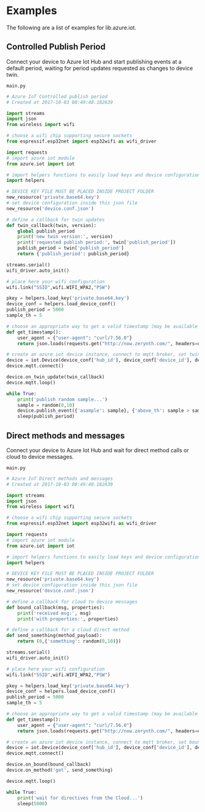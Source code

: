 # Examples

The following are a list of examples for lib.azure.iot.

## Controlled Publish Period


Connect your device to Azure Iot Hub and start publishing events at a default period, waiting for period updates requested as changes to device twin.



```main.py```

```python
# Azure IoT Controlled publish period
# Created at 2017-10-03 08:49:48.182639

import streams
import json
from wireless import wifi

# choose a wifi chip supporting secure sockets
from espressif.esp32net import esp32wifi as wifi_driver

import requests
# import azure iot module
from azure.iot import iot

# import helpers functions to easily load keys and device configuration
import helpers

# DEVICE KEY FILE MUST BE PLACED INSIDE PROJECT FOLDER
new_resource('private.base64.key')
# set device configuration inside this json file
new_resource('device.conf.json')

# define a callback for twin updates
def twin_callback(twin, version):
    global publish_period
    print('new twin version:', version)
    print('requested publish period:', twin['publish_period'])
    publish_period = twin['publish_period']
    return {'publish_period': publish_period}

streams.serial()
wifi_driver.auto_init()

# place here your wifi configuration
wifi.link("SSID",wifi.WIFI_WPA2,"PSW")

pkey = helpers.load_key('private.base64.key')
device_conf = helpers.load_device_conf()
publish_period = 5000
sample_th = 5

# choose an appropriate way to get a valid timestamp (may be available through hardware RTC)
def get_timestamp():
    user_agent = {"user-agent": "curl/7.56.0"}
    return json.loads(requests.get("http://now.zerynth.com/", headers=user_agent).content)['now']['epoch']

# create an azure iot device instance, connect to mqtt broker, set twin callback and start mqtt reception loop
device = iot.Device(device_conf['hub_id'], device_conf['device_id'], device_conf['api_version'], pkey, get_timestamp)
device.mqtt.connect()

device.on_twin_update(twin_callback)
device.mqtt.loop()

while True:
    print('publish random sample...')
    sample = random(0,10)
    device.publish_event({'asample': sample}, {'above_th': sample > sample_th})
    sleep(publish_period)


```
## Direct methods and messages


Connect your device to Azure Iot Hub and wait for direct method calls or cloud to device messages.



```main.py```

```python
# Azure IoT Direct methods and messages
# Created at 2017-10-03 08:49:48.182639

import streams
import json
from wireless import wifi

# choose a wifi chip supporting secure sockets
from espressif.esp32net import esp32wifi as wifi_driver

import requests
# import azure iot module
from azure.iot import iot

# import helpers functions to easily load keys and device configuration
import helpers

# DEVICE KEY FILE MUST BE PLACED INSIDE PROJECT FOLDER
new_resource('private.base64.key')
# set device configuration inside this json file
new_resource('device.conf.json')

# define a callback for cloud to device messages
def bound_callback(msg, properties):
    print('received msg:', msg)
    print('with properties:', properties)

# define a callback for a cloud direct method
def send_something(method_payload):
    return (0,{'something': random(0,10)})

streams.serial()
wifi_driver.auto_init()

# place here your wifi configuration
wifi.link("SSID",wifi.WIFI_WPA2,"PSW")

pkey = helpers.load_key('private.base64.key')
device_conf = helpers.load_device_conf()
publish_period = 5000
sample_th = 5

# choose an appropriate way to get a valid timestamp (may be available through hardware RTC)
def get_timestamp():
    user_agent = {"user-agent": "curl/7.56.0"}
    return json.loads(requests.get("http://now.zerynth.com/", headers=user_agent).content)['now']['epoch']

# create an azure iot device instance, connect to mqtt broker, set bound and method callbacks and start mqtt reception loop
device = iot.Device(device_conf['hub_id'], device_conf['device_id'], device_conf['api_version'], pkey, get_timestamp)
device.mqtt.connect()

device.on_bound(bound_callback)
device.on_method('get', send_something)

device.mqtt.loop()

while True:
    print('wait for directives from the Cloud...')
    sleep(5000)


```

